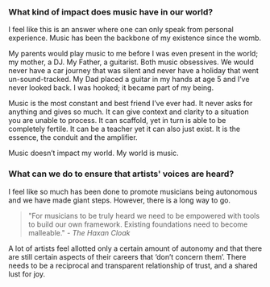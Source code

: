 ### What kind of impact does music have in our world?

I feel like this is an answer where one can only speak from personal experience. Music has been the backbone of my existence since the womb.

My parents would play music to me before I was even present in the world; my mother, a DJ. My Father, a guitarist. Both music obsessives. We would never have a car journey that was silent and never have a holiday that went un-sound-tracked. My Dad placed a guitar in my hands at age 5 and I’ve never looked back. I was hooked; it became part of my being.

Music is the most constant and best friend I’ve ever had. It never asks for anything and gives so much. It can give context and clarity to a situation you are unable to process. It can scaffold, yet in turn is able to be completely fertile. It can be a teacher yet it can also just exist. It is the essence, the conduit and the amplifier.

Music doesn’t impact my world. My world is music.

### What can we do to ensure that artists' voices are heard?

I feel like so much has been done to promote musicians being autonomous and we have made giant steps. However, there is a long way to go.

>"For musicians to be truly heard we need to be empowered with tools to build our own framework. Existing foundations need to become malleable." *- The Haxan Cloak*

A lot of artists feel allotted only a certain amount of autonomy and that there are still certain aspects of their careers that ‘don’t concern them’. There needs to be a reciprocal and transparent relationship of trust, and a shared lust for joy.
